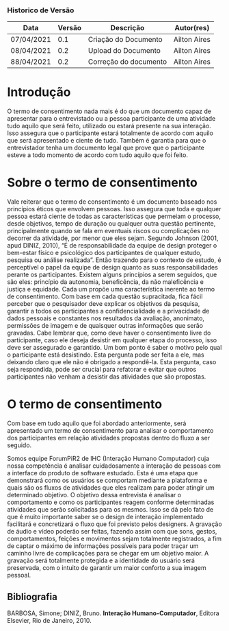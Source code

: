 

### Historico de Versão

| Data       | Versão | Descrição             | Autor(res)      |
| ---------- | ------ | --------------------- | --------------- |
| 07/04/2021 | 0.1   | Criação do Documento           | Ailton Aires |
| 08/04/2021 | 0.2  | Upload do Documento          | Ailton Aires |
| 88/04/2021 | 0.2  | Correção do documento          | Ailton Aires |

# Introdução

O termo de consentimento nada mais é do que um documento capaz de apresentar para o entrevistado ou a pessoa participante de uma atividade tudo aquilo que será feito, utilizado ou estará presente na sua interação. Isso assegura que o participante estará totalmente de acordo com aquilo que será apresentado e ciente de tudo. Também é garantia para que o entrevistador tenha um documento legal que prove que o participante esteve a todo momento de acordo com tudo aquilo que foi feito.

# Sobre o termo de consentimento

Vale reiterar que o termo de consentimento é um documento baseado nos princípios éticos que envolvem pessoas. Isso assegura que toda e qualquer pessoa estará ciente de todas as características que permeiam o processo, desde objetivos, tempo de duração ou qualquer outra questão pertinente, principalmente quando se fala em eventuais riscos ou complicações no decorrer da atividade, por menor que eles sejam. 
Segundo Johnson (2001, apud DINIZ, 2010), “É de responsabilidade da equipe de design proteger o bem-estar físico e psicológico dos participantes de qualquer estudo, pesquisa ou análise realizada”. Então trazendo para o contexto de estudo, é perceptível o papel da equipe de design quanto as suas responsabilidades perante os participantes. Existem alguns princípios a serem seguidos, que são eles: princípio da autonomia, beneficência, da não maleficência e justiça e equidade. Cada um propõe uma característica inerente ao termo de consentimento. 
Com base em cada questão supracitada, fica fácil perceber que o pesquisador deve explicar os objetivos da pesquisa, garantir a todos os participantes a confidencialidade e a privacidade de dados pessoais e constantes nos resultados da avaliação, anonimato, permissões de imagem e de quaisquer outras informações que serão gravadas. Cabe lembrar que, como deve haver o consentimento livre do participante, caso ele deseja desistir em qualquer etapa do processo, isso deve ser assegurado e garantido. Um bom ponto é saber o motivo pelo qual o participante está desistindo. Esta pergunta pode ser feita a ele, mas deixando claro que ele não é obrigado a respondê-la. Esta pergunta, caso seja respondida, pode ser crucial para refatorar e evitar que outros participantes não venham a desistir das atividades que são propostas.
	
# O termo de consentimento

Com base em tudo aquilo que foi abordado anteriormente, será apresentado um termo de consentimento para analisar o comportamento dos participantes em relação atividades propostas dentro do fluxo a ser seguido.

Somos equipe ForumPiR2 de IHC (Interação Humano Computador) cuja nossa competência é analisar cuidadosamente a interação de pessoas com a interface do produto de software estudado. Esta é uma etapa que demonstrará como os usuários se comportam mediante a plataforma e quais são os fluxos de atividades que eles realizam para poder atingir um determinado objetivo. 
O objetivo dessa entrevista é analisar o comportamento e como os participantes reagem conforme determinadas atividades que serão solicitadas para os mesmos. Isso se dá pelo fato de que é muito importante saber se o design de interação implementado facilitará e concretizará o fluxo que foi previsto pelos designers. 
A gravação de áudio e vídeo poderão ser feitas, fazendo assim com que sons, gestos, comportamentos, feições e movimentos sejam totalmente registrados, a fim de captar o máximo de informações possíveis para poder traçar um caminho livre de complicações para se chegar em um objetivo maior. A gravação será totalmente protegida e a identidade do usuário será preservada, com o intuito de garantir um maior conforto a sua imagem pessoal.
  
  
## Bibliografia
  
BARBOSA, Simone; DINIZ, Bruno. **Interação Humano-Computador**, Editora Elsevier, Rio de Janeiro, 2010.
  
